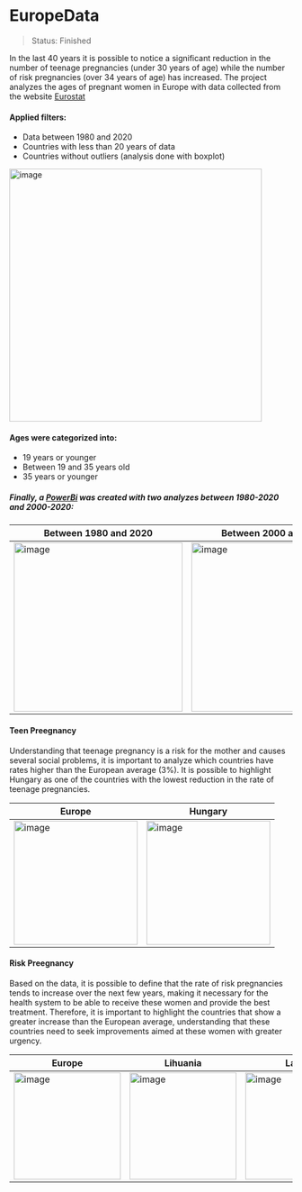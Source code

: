 # EuropeData

> Status: Finished

In the last 40 years it is possible to notice a significant reduction in the number of teenage pregnancies (under 30 years of age) while the number of risk pregnancies (over 34 years of age) has increased. The project analyzes the ages of pregnant women in Europe with data collected from the website [Eurostat](https://ec.europa.eu/eurostat/databrowser/view/urb_cfermor/default/table?lang=en&category=urb.urb_cgc)

#### Applied filters:
+ Data between 1980 and 2020
+ Countries with less than 20 years of data
+ Countries without outliers (analysis done with boxplot)

<img width="449" alt="image" src="https://github.com/loanyfalcao/EuropeData/assets/156198809/a2a5922e-ffdb-4b4b-ab2f-7e5d296fc4f7">

#### Ages were categorized into:
+ 19 years or younger
+ Between 19 and 35 years old
+ 35 years or younger


##### Finally, a [PowerBi](https://app.powerbi.com/view?r=eyJrIjoiNGZlNTYxZWUtOWE3Yi00MmIwLTg3NTQtNjU0MTQ0OWVhYjRjIiwidCI6ImZhNzk1MzFjLThjZTUtNGJkMy05N2VlLTI0NWU2ZWUyNjZiOCJ9) was created with two analyzes between 1980-2020 and 2000-2020:
<table>
   <thead>
      <th>Between 1980 and 2020</th>
      <th>Between 2000 and 2020</th>
   </thead>
   <tbody>
      <tr>
         <td><img width="300" alt="image" src="https://github.com/loanyfalcao/EuropeData/assets/156198809/480eba2b-0c6f-4433-bb57-cc6dfc074f74"></td>
         <td><img width="300" alt="image" src="https://github.com/loanyfalcao/EuropeData/assets/156198809/a4a9aaef-f302-4bd2-acd5-0d64c990c52d"></td>
      </tr>
   </tbody>
   </table>


#### Teen Preegnancy
Understanding that teenage pregnancy is a risk for the mother and causes several social problems, it is important to analyze which countries have rates higher than the European average (3%). It is possible to highlight Hungary as one of the countries with the lowest reduction in the rate of teenage pregnancies.

<table>
   <thead>
      <th>Europe</th>
      <th>Hungary</th>
   </thead>
   <tbody>
      <tr>
         <td><img width="220" alt="image" src="https://github.com/loanyfalcao/EuropeData/assets/156198809/71278aa6-a62d-4e96-9d13-e2b29bf053e5"></td>
         <td><img width="220" alt="image" src="https://github.com/loanyfalcao/EuropeData/assets/156198809/295397fe-d078-4434-bfdd-46aef6ea16b1"></td>
      </tr>
   </tbody>
   </table>



#### Risk Preegnancy
Based on the data, it is possible to define that the rate of risk pregnancies tends to increase over the next few years, making it necessary for the health system to be able to receive these women and provide the best treatment. Therefore, it is important to highlight the countries that show a greater increase than the European average, understanding that these countries need to seek improvements aimed at these women with greater urgency.

<table>
   <thead>
      <th>Europe</th>
      <th>Lihuania</th>
      <th>Latvia</th>
      <th>Serbia</th>
      <th>Slovenia</th>
   </thead>
   <tbody>
      <tr>
         <td><img width="190" alt="image" src="https://github.com/loanyfalcao/EuropeData/assets/156198809/dda07407-bdbd-4163-92f0-5f7261ffddd4"></td>
         <td><img width="190" alt="image" src="https://github.com/loanyfalcao/EuropeData/assets/156198809/6a04df6e-f2aa-4bd9-b079-bb00ef5f4c73"></td>
         <td><img width="190" alt="image" src="https://github.com/loanyfalcao/EuropeData/assets/156198809/ee3ab586-156b-4490-9290-812786fa034c"></td>
         <td><img width="190" alt="image" src="https://github.com/loanyfalcao/EuropeData/assets/156198809/b15c2d0b-1769-4281-b719-7d73e09bd775"></td>
         <td><img width="190" alt="image" src="https://github.com/loanyfalcao/EuropeData/assets/156198809/513669dd-6b53-48b6-882c-5ccf8d8bd2fa"></td>
      </tr>
   </tbody>
   </table>
  

